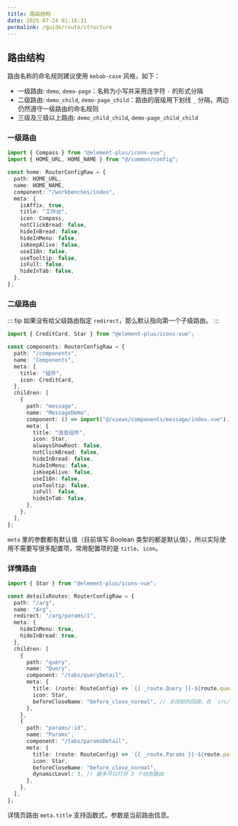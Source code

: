```yaml
---
title: 路由结构
date: 2025-07-24 01:16:31
permalink: /guide/route/structure
---
```


## 路由结构

路由名称的命名规则建议使用 `kebab-case` 风格，如下：

- 一级路由: `demo`, `demo-page`：名称为小写并采用连字符 `-` 的形式分隔
- 二级路由: `demo_child`, `demo-page_child`：路由的层级用下划线 `_` 分隔，两边仍然遵守一级路由的命名规则
- 三级及三级以上路由: `demo_child_child`, `demo-page_child_child`

### 一级路由

```ts
import { Compass } from "@element-plus/icons-vue";
import { HOME_URL, HOME_NAME } from "@/common/config";

const home: RouterConfigRaw = {
  path: HOME_URL,
  name: HOME_NAME,
  component: "/workbenches/index",
  meta: {
    isAffix: true,
    title: "工作台",
    icon: Compass,
    notClickBread: false,
    hideInBread: false,
    hideInMenu: false,
    isKeepAlive: false,
    useI18n: false,
    useTooltip: false,
    isFull: false,
    hideInTab: false,
  },
};
```

### 二级路由

::: tip
如果没有给父级路由指定 `redirect`，那么默认指向第一个子级路由。
:::

```ts
import { CreditCard, Star } from "@element-plus/icons-vue";

const components: RouterConfigRaw = {
  path: "/components",
  name: "Components",
  meta: {
    title: "组件",
    icon: CreditCard,
  },
  children: [
    {
      path: "message",
      name: "MessageDemo",
      component: () => import("@/views/components/message/index.vue"),
      meta: {
        title: "消息组件",
        icon: Star,
        alwaysShowRoot: false,
        notClickBread: false,
        hideInBread: false,
        hideInMenu: false,
        isKeepAlive: false,
        useI18n: false,
        useTooltip: false,
        isFull: false,
        hideInTab: false,
      },
    },
  ],
};
```

`meta` 里的参数都有默认值（目前填写 Boolean 类型的都是默认值），所以实际使用不需要写很多配置项，常用配置项的是 `title`、`icon`。

### 详情路由

```ts
import { Star } from "@element-plus/icons-vue";

const detailsRoutes: RouterConfigRaw = {
  path: "/arg",
  name: "Arg",
  redirect: "/arg/params/1",
  meta: {
    hideInMenu: true,
    hideInBread: true,
  },
  children: [
    {
      path: "query",
      name: "Query",
      component: "/tabs/queryDetail",
      meta: {
        title: (route: RouteConfig) => `{{ _route.Query }}-${route.query.id}`,
        icon: Star,
        beforeCloseName: "before_close_normal", // 关闭前的回调，在 `src/router/before-close.ts` 定义
      },
    },
    {
      path: "params/:id",
      name: "Params",
      component: "/tabs/paramsDetail",
      meta: {
        title: (route: RouteConfig) => `{{ _route.Params }}-${route.params.id}`,
        icon: Star,
        beforeCloseName: "before_close_normal",
        dynamicLevel: 3, // 最多可以打开 3 个动态路由
      },
    },
  ],
};
```

详情页路由 `meta.title` 支持函数式，参数是当前路由信息。

